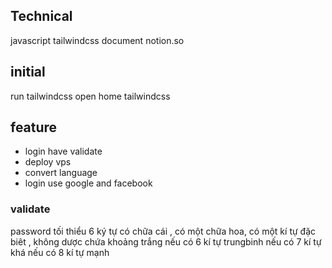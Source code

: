 ## Technical 
javascript 
tailwindcss
document notion.so 
## initial 
run tailwindcss open home tailwindcss
## feature
- login have validate
- deploy vps 
- convert language
- login use google and facebook
### validate
password tối thiểu 6 ký tự có  chữa cái , có một chữa hoa, có một kí tự đặc biêt , không dược chứa khoảng trắng
nếu có 6 kí tự trungbinh
nếu có 7 kí tự khá 
nếu có 8 kí tự mạnh